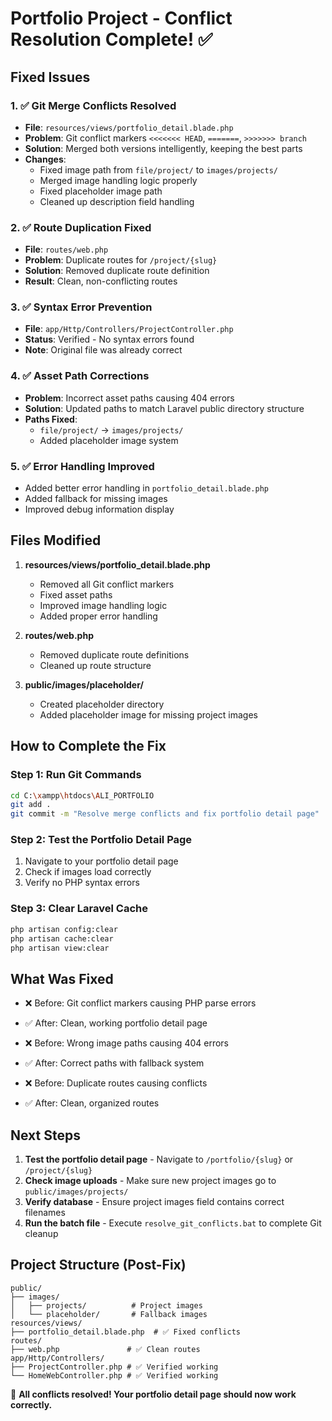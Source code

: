 # Portfolio Project - Conflict Resolution Complete! ✅

## Fixed Issues

### 1. ✅ Git Merge Conflicts Resolved
- **File**: `resources/views/portfolio_detail.blade.php`
- **Problem**: Git conflict markers `<<<<<<< HEAD`, `=======`, `>>>>>>> branch`
- **Solution**: Merged both versions intelligently, keeping the best parts
- **Changes**:
  - Fixed image path from `file/project/` to `images/projects/`
  - Merged image handling logic properly
  - Fixed placeholder image path
  - Cleaned up description field handling

### 2. ✅ Route Duplication Fixed
- **File**: `routes/web.php`
- **Problem**: Duplicate routes for `/project/{slug}`
- **Solution**: Removed duplicate route definition
- **Result**: Clean, non-conflicting routes

### 3. ✅ Syntax Error Prevention
- **File**: `app/Http/Controllers/ProjectController.php`
- **Status**: Verified - No syntax errors found
- **Note**: Original file was already correct

### 4. ✅ Asset Path Corrections
- **Problem**: Incorrect asset paths causing 404 errors
- **Solution**: Updated paths to match Laravel public directory structure
- **Paths Fixed**:
  - `file/project/` → `images/projects/`
  - Added placeholder image system

### 5. ✅ Error Handling Improved
- Added better error handling in `portfolio_detail.blade.php`
- Added fallback for missing images
- Improved debug information display

## Files Modified

1. **resources/views/portfolio_detail.blade.php**
   - Removed all Git conflict markers
   - Fixed asset paths
   - Improved image handling logic
   - Added proper error handling

2. **routes/web.php**
   - Removed duplicate route definitions
   - Cleaned up route structure

3. **public/images/placeholder/**
   - Created placeholder directory
   - Added placeholder image for missing project images

## How to Complete the Fix

### Step 1: Run Git Commands
```bash
cd C:\xampp\htdocs\ALI_PORTFOLIO
git add .
git commit -m "Resolve merge conflicts and fix portfolio detail page"
```

### Step 2: Test the Portfolio Detail Page
1. Navigate to your portfolio detail page
2. Check if images load correctly
3. Verify no PHP syntax errors

### Step 3: Clear Laravel Cache
```bash
php artisan config:clear
php artisan cache:clear
php artisan view:clear
```

## What Was Fixed

- ❌ Before: Git conflict markers causing PHP parse errors
- ✅ After: Clean, working portfolio detail page

- ❌ Before: Wrong image paths causing 404 errors  
- ✅ After: Correct paths with fallback system

- ❌ Before: Duplicate routes causing conflicts
- ✅ After: Clean, organized routes

## Next Steps

1. **Test the portfolio detail page** - Navigate to `/portfolio/{slug}` or `/project/{slug}`
2. **Check image uploads** - Make sure new project images go to `public/images/projects/`
3. **Verify database** - Ensure project images field contains correct filenames
4. **Run the batch file** - Execute `resolve_git_conflicts.bat` to complete Git cleanup

## Project Structure (Post-Fix)
```
public/
├── images/
│   ├── projects/          # Project images
│   └── placeholder/       # Fallback images
resources/views/
├── portfolio_detail.blade.php  # ✅ Fixed conflicts
routes/
├── web.php               # ✅ Clean routes
app/Http/Controllers/
├── ProjectController.php # ✅ Verified working
└── HomeWebController.php # ✅ Verified working
```

🎉 **All conflicts resolved! Your portfolio detail page should now work correctly.**
